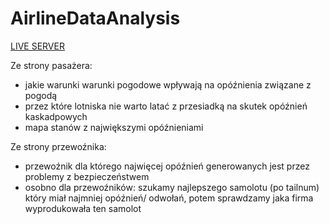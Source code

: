 ﻿# AirlineDataAnalysis

[LIVE SERVER](https://adamkaniasty.github.io/AirlineDataAnalysis/)

Ze strony pasażera:

- jakie warunki warunki pogodowe wpływają na opóźnienia związane z pogodą 
- przez które lotniska nie warto latać z przesiadką na skutek opóźnień kaskadpowych
- mapa stanów z największymi opóźnieniami

Ze strony przewoźnika:

- przewoźnik dla którego najwięcej opóźnień generowanych jest przez problemy z bezpieczeństwem
- osobno dla przewoźników: szukamy najlepszego samolotu (po tailnum) który miał najmniej opóźnień/ odwołań, potem
  sprawdzamy jaka firma wyprodukowała ten samolot

